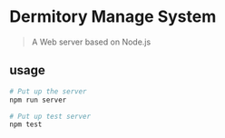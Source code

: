 # Dermitory Manage System
> A Web server based on Node.js

## usage
```bash
# Put up the server
npm run server

# Put up test server
npm test
```
